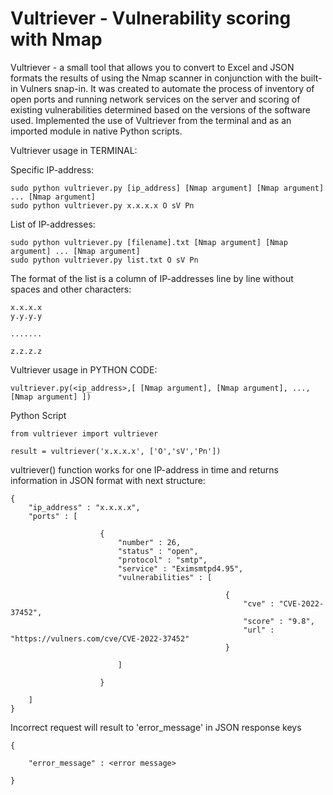# Vultriever - Vulnerability scoring with NmapVultriever - a small tool that allows you to convert to Excel and JSON formats the results of using the Nmap scanner in conjunction with the built-in Vulners snap-in. It was created to automate the process of inventory of open ports and running network services on the server and scoring of existing vulnerabilities determined based on the versions of the software used. Implemented the use of Vultriever from the terminal and as an imported module in native Python scripts. Vultriever usage in TERMINAL:Specific IP-address:    sudo python vultriever.py [ip_address] [Nmap argument] [Nmap argument] ... [Nmap argument]    sudo python vultriever.py x.x.x.x O sV Pn                        List of IP-addresses:     sudo python vultriever.py [filename].txt [Nmap argument] [Nmap argument] ... [Nmap argument]    sudo python vultriever.py list.txt O sV PnThe format of the list is a column of IP-addresses line by line without spaces and other characters:    x.x.x.x    y.y.y.y        .......        z.z.z.z                               Vultriever usage in PYTHON CODE:    vultriever.py(<ip_address>,[ [Nmap argument], [Nmap argument], ..., [Nmap argument] ])Python Script    from vultriever import vultriever        result = vultriever('x.x.x.x', ['O','sV','Pn'])vultriever() function works for one IP-address in time and returns information in JSON format with next structure:    {        "ip_address" : "x.x.x.x",        "ports" : [                                    {                            "number" : 26,                            "status" : "open",                            "protocol" : "smtp",                            "service" : "Eximsmtpd4.95",                            "vulnerabilities" : [                                                                                    {                                                        "cve" : "CVE-2022-37452",                                                        "score" : "9.8",                                                        "url" : "https://vulners.com/cve/CVE-2022-37452"                                                    }                                                            ]                                                    }                    ]    }Incorrect request will result to 'error_message' in JSON response keys                            {                "error_message" : <error message>            }